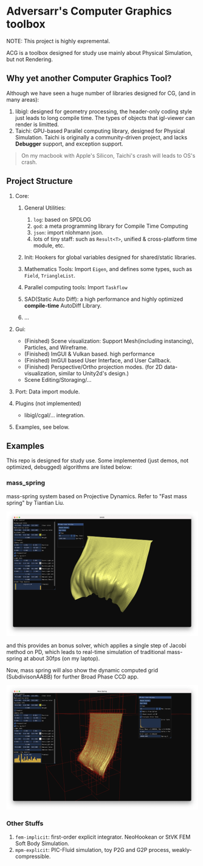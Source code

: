 # Adversarr's Computer Graphics toolbox

NOTE: This project is highly expremental.

ACG is a toolbox designed for study use mainly about Physical Simulation, but not Rendering.

## Why yet another Computer Graphics Tool?

Although we have seen a huge number of libraries designed for CG, (and in many areas):

1. libigl: designed for geometry processing, the header-only coding style just leads to long compile time. The types of objects that igl-viewer can render is limitted.
2. Taichi: GPU-based Parallel computing library, designed for Physical Simulation. Taichi is originally a community-driven project, and lacks **Debugger** support, and exception support.

> On my macbook with Apple's Silicon, Taichi's crash will leads to OS's crash.

## Project Structure 

1. Core:
   1. General Utilities:
      1. `log`: based on SPDLOG
      2. `god`: a meta programming library for Compile Time Computing
      3. `json`: import nlohmann json.
      4. lots of tiny staff: such as `Result<T>`, unified & cross-platform time module, etc.

   2. Init: Hookers for global variables designed for shared/static libraries.
   3. Mathematics Tools: Import `Eigen`, and defines some types, such as `Field`, `TriangleList`.
   4. Parallel computing tools: Import `Taskflow`
   5. SAD(Static Auto Diff): a high performance and highly optimized **compile-time** AutoDiff Library.
   6. …

2. Gui:
   - (Finished) Scene visualization: Support Mesh(including instancing), Particles, and Wireframe.
   - (Finished) ImGUI & Vulkan based. high performance
   - (Finished) ImGUI based User Interface, and User Callback.
   - (Finished) Perspective/Ortho projection modes. (for 2D data-visualization, similar to Unity2d's design.)
   - Scene Editing/Storaging/...
3. Port: Data import module.
4. Plugins (not implemented)
   - libigl/cgal/... integration.
5. Examples, see below.


## Examples

This repo is designed for study use. Some implemented (just demos, not optimized, debugged) algorithms are listed below:

### mass_spring

mass-spring system based on Projective Dynamics. Refer to "Fast mass spring" by Tiantian Liu.

![image-20230224132002368](./media/image-20230224132002368.png)

and this provides an bonus solver, which applies a single step of Jacobi method on PD, which leads to real-time simulation of traditional mass-spring at about 30fps (on my laptop).

Now, mass spring will also show the dynamic computed grid (SubdivisonAABB) for further Broad Phase CCD app.

![image-20230302185942678](./media//image-20230302185942678.png)

### Other Stuffs

1. `fem-implicit`: first-order explicit integrator. NeoHookean or StVK FEM Soft Body Simulation.
2. `mpm-explicit`: PIC-Fluid simulation, toy P2G and G2P process, weakly-compressible.

